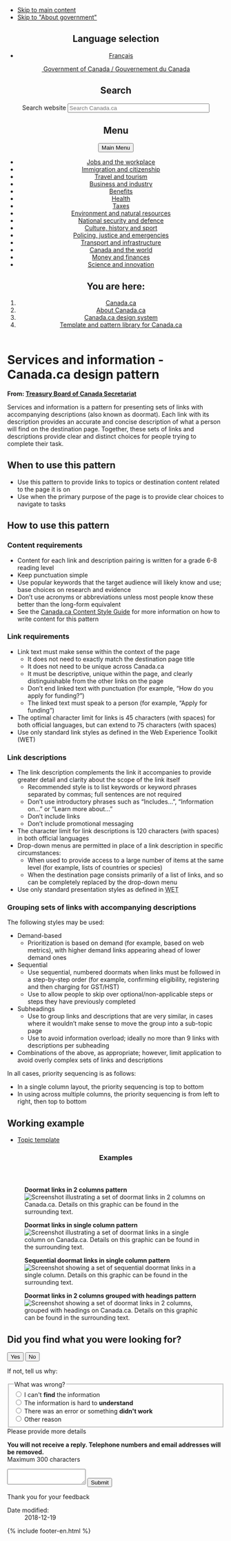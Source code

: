 ---
---
<!doctype html><!--[if lt IE 9]><html class="no-js lt-ie9" lang="en" dir="ltr"><![endif]--><!--[if gt IE 8]><!-->
<html class="no-js" lang="en" dir="ltr">
<!--<![endif]-->
<head>
<meta charset="utf-8">
<!-- Web Experience Toolkit (WET) / Boîte à outils de l'expérience Web (BOEW)
		wet-boew.github.io/wet-boew/License-en.html / wet-boew.github.io/wet-boew/Licence-fr.html -->
<title>Services and information - Canada.ca design pattern - Canada.ca</title>
<meta content="width=device-width,initial-scale=1" name="viewport">

<!--[if gte IE 9 | !IE ]><!-->
<link href="https://www.canada.ca/etc/designs/canada/wet-boew/assets/favicon.ico" rel="icon" type="image/x-icon">
<link rel="stylesheet" href="https://www.canada.ca/etc/designs/canada/wet-boew/css/theme.min.css">
<link rel="stylesheet" href="https://www.canada.ca/etc/designs/canada/wet-boew/css/wet-boew.min.css" />
<link rel="stylesheet" href="https://use.fontawesome.com/releases/v5.8.1/css/all.css"
         integrity="sha384-50oBUHEmvpQ+1lW4y57PTFmhCaXp0ML5d60M1M7uH2+nqUivzIebhndOJK28anvf" crossorigin="anonymous" />
<link rel="stylesheet" href="../css/custom.css">
<!--<![endif]-->
<!--[if lt IE 9]>
		<link href="./GCWeb/assets/favicon.ico" rel="shortcut icon" />

		<link rel="stylesheet" href="http://wet-boew.github.io/themes-dist/GCWeb/GCWeb/css/ie8-theme.min.css" />
		<script src="http://ajax.googleapis.com/ajax/libs/jquery/1.12.4/jquery.min.js"></script>
		<script src="./wet-boew/js/ie8-wet-boew.min.js"></script>
		<![endif]-->
<!--[if lte IE 9]>


		<![endif]-->
<noscript>
<link rel="stylesheet" href="https://www.canada.ca/etc/designs/canada/wet-boew/wet-boew/css/noscript.min.css" />
</noscript>

<!-- Global site tag (gtag.js) - Google Analytics -->

<script async src="https://www.googletagmanager.com/gtag/js?id=UA-105628416-2"></script>
<script>

  window.dataLayer = window.dataLayer || [];
  function gtag(){dataLayer.push(arguments);}
  gtag('js', new Date());


  gtag('config', 'UA-105628416-2');

</script>
</head>
<body class="cnt-wdth-lmtd" vocab="http://schema.org/" typeof="WebPage">
<ul id="wb-tphp">
  <li class="wb-slc"> <a class="wb-sl" href="#wb-cont">Skip to main content</a> </li>
  <li class="wb-slc"> <a class="wb-sl" href="#wb-info">Skip to "About government"</a> </li>
</ul>
<header>
  <div id="wb-bnr" class="container">
    <section id="wb-lng" class="text-right">
      <h2 class="wb-inv">Language selection</h2>
      <div class="row">
        <div class="col-md-12">
          <ul class="list-inline margin-bottom-none">
            <li><a lang="fr" href="https://conception.canada.ca/configurations-conception-communes/services-renseignements.html">Français</a></li>
          </ul>
        </div>
      </div>
    </section>
    <div class="row">
      <div class="brand col-xs-5 col-md-4"> <a href="https://www.canada.ca/en.html"><img src="http://www.canada.ca/etc/designs/canada/wet-boew/assets/sig-blk-en.svg" alt=""><span class="wb-inv"> Government of Canada / <span lang="fr">Gouvernement du Canada</span></span></a> </div>
      <section id="wb-srch" class="col-lg-8 text-right">
        <h2>Search</h2>
        <form action="https://canada.ca/en/sr/srb.html" method="get" name="cse-search-box" role="search" class="form-inline">
          <div class="form-group">
            <label for="wb-srch-q" class="wb-inv">Search website</label>
            <input id="wb-srch-q" list="wb-srch-q-ac" class="wb-srch-q form-control" name="q" type="search" value="" size="38" maxlength="150" placeholder="Search Canada.ca">
            <input name="st" value="s" type="hidden"/>
            <input name="num" value="10" type="hidden"/>
            <input name="langs" value="eng" type="hidden"/>
            <input name="st1rt" value="0" type="hidden">
            <input name="s5bm3ts21rch" value="x" type="hidden"/>
            <datalist id="wb-srch-q-ac">

              <!--[if lte IE 9]><select><![endif]-->

              <!--[if lte IE 9]></select><![endif]-->

            </datalist>
          </div>
          <div class="form-group submit">
            <button type="submit" id="wb-srch-sub" class="btn btn-primary btn-small" name="wb-srch-sub"><span class="glyphicon-search glyphicon"></span><span class="wb-inv">Search</span></button>
          </div>
        </form>
      </section>
    </div>
  </div>
  <nav class="gweb-v2 gcweb-menu" typeof="SiteNavigationElement">
    <div class="container">
      <h2 class="wb-inv">Menu</h2>
      <button type="button" aria-haspopup="true" aria-controls="gc-mnu" aria-expanded="false"><span class="wb-inv">Main </span>Menu <span class="expicon glyphicon glyphicon-chevron-down"></span></button>
      <ul id="gc-mnu" role="menu" aria-orientation="vertical" data-ajax-replace="https://www.canada.ca/content/dam/canada/sitemenu/sitemenu-v2-en.html">
        <li role="none presentation"><a role="menuitem" tabindex="-1" href="https://www.canada.ca/en/services/jobs.html">Jobs and the workplace</a></li>
        <li role="none presentation"><a role="menuitem" tabindex="-1" href="https://www.canada.ca/en/services/immigration-citizenship.html">Immigration and citizenship</a></li>
        <li role="none presentation"><a role="menuitem" tabindex="-1" href="https://travel.gc.ca/">Travel and tourism</a></li>
        <li role="none presentation"><a role="menuitem" tabindex="-1" href="https://www.canada.ca/en/services/business.html">Business and industry</a></li>
        <li role="none presentation"><a role="menuitem" tabindex="-1" href="https://www.canada.ca/en/services/benefits.html">Benefits</a></li>
        <li role="none presentation"><a role="menuitem" tabindex="-1" href="https://www.canada.ca/en/services/health.html">Health</a></li>
        <li role="none presentation"><a role="menuitem" tabindex="-1" href="https://www.canada.ca/en/services/taxes.html">Taxes</a></li>
        <li role="none presentation"><a role="menuitem" tabindex="-1" href="https://www.canada.ca/en/services/environment.html">Environment and natural resources</a></li>
        <li role="none presentation"><a role="menuitem" tabindex="-1" href="https://www.canada.ca/en/services/defence.html">National security and defence</a></li>
        <li role="none presentation"><a role="menuitem" tabindex="-1" href="https://www.canada.ca/en/services/culture.html">Culture, history and sport</a></li>
        <li role="none presentation"><a role="menuitem" tabindex="-1" href="https://www.canada.ca/en/services/policing.html">Policing, justice and emergencies</a></li>
        <li role="none presentation"><a role="menuitem" tabindex="-1" href="https://www.canada.ca/en/services/transport.html">Transport and infrastructure</a></li>
        <li role="none presentation"><a role="menuitem" tabindex="-1" href="http://international.gc.ca/world-monde/index.aspx?lang=eng">Canada and the world</a></li>
        <li role="none presentation"><a role="menuitem" tabindex="-1" href="https://www.canada.ca/en/services/finance.html">Money and finances</a></li>
        <li role="none presentation"><a role="menuitem" tabindex="-1" href="https://www.canada.ca/en/services/finance.html">Science and innovation</a></li>
      </ul>
    </div>
  </nav>
  <nav id="wb-bc" property="breadcrumb">
    <h2>You are here:</h2>
    <div class="container">
      <ol class="breadcrumb">
        <li><a href="https://www.canada.ca/en.html">Canada.ca</a></li>
        <li><a href="https://www.canada.ca/en/government/about.html">About Canada.ca</a></li>
        <li><a href="https://www.canada.ca/en/government/about/design-system.html">Canada.ca design system</a></li>
        <li><a href="https://www.canada.ca/en/government/about/design-system/pattern-library.html">Template and pattern library for Canada.ca</a></li>
      </ol>
    </div>
  </nav>
</header>

<!--/* Hide Nav; Hide Right Rail /*-->

<main role="main" property="mainContentOfPage" class="container">
  <h1 property="name" id="wb-cont" dir="ltr">Services and information - Canada.ca design pattern</h1>
  <div>
    <div class="mwsgeneric-base-html parbase section">
      <p class="gc-byline"><strong>From: <a href="https://www.canada.ca/en/treasury-board-secretariat.html">Treasury Board of Canada Secretariat</a></strong></p>
      <section>
        <p>Services and information is a pattern for presenting sets of links with accompanying descriptions (also known as doormat). Each link with its description provides an accurate and concise description of what a person will find on the destination page. Together, these sets of links and descriptions provide clear and distinct choices for people trying to complete their task.</p>
        <section>
          <h2>When to use this pattern</h2>
          <ul>
            <li>Use this pattern to provide links to topics or destination content related to the page it is on</li>
            <li>Use when the primary purpose of the page is to provide clear choices to navigate to tasks</li>
          </ul>
        </section>
        <section>
          <h2>How to use this pattern</h2>
          <section>
            <h3>Content requirements</h3>
            <ul>
              <li>Content for each link and description pairing is written for a grade 6-8 reading level</li>
              <li>Keep punctuation simple</li>
              <li>Use popular keywords that the target audience will likely know and use; base choices on research and evidence</li>
              <li>Don’t use acronyms or abbreviations unless most people know these better than the long-form equivalent</li>
              <li>See the <a href="https://www.canada.ca/en/treasury-board-secretariat/services/government-communications/canada-content-style-guide.html">Canada.ca Content Style Guide</a> for more information on how to write content for this pattern</li>
            </ul>
          </section>
          <section>
            <h3>Link requirements</h3>
            <ul>
              <li>Link text must make sense within the context of the page
                <ul>
                  <li>It does not need to exactly match the destination page title</li>
                  <li>It does not need to be unique across Canada.ca</li>
                  <li>It must be descriptive, unique within the page, and clearly distinguishable from the other links on the page</li>
                  <li>Don’t end linked text with punctuation (for example, “How do you apply for funding?”)</li>
                  <li>The linked text must speak to a person (for example, “Apply for funding”)</li>
                </ul>
              </li>
              <li>The optimal character limit for links is 45 characters (with spaces) for both official languages, but can extend to 75 characters (with spaces)</li>
              <li>Use only standard link styles as defined in the Web Experience Toolkit (WET)</li>
            </ul>
          </section>
          <section>
            <h3>Link descriptions</h3>
            <ul>
              <li>The link description complements the link it accompanies to provide greater detail and clarity about the scope of the link itself
                <ul>
                  <li>Recommended style is to list keywords or keyword phrases separated by commas; full sentences are not required</li>
                  <li>Don’t use introductory phrases such as “Includes…”, “Information on…” or “Learn more about…”</li>
                  <li>Don’t include links</li>
                  <li>Don’t include promotional messaging</li>
                </ul>
              </li>
              <li>The character limit for link descriptions is 120 characters (with spaces) in both official languages</li>
              <li>Drop-down menus are permitted in place of a link description in specific circumstances:
                <ul>
                  <li>When used to provide access to a large number of items at the same level (for example, lists of countries or species)</li>
                  <li>When the destination page consists primarily of a list of links, and so can be completely replaced by the drop-down menu</li>
                </ul>
              </li>
              <li>Use only standard presentation styles as defined in <abbr title="Web Experience Toolkit">WET</abbr></li>
            </ul>
          </section>
          <section>
            <h3>Grouping sets of links with accompanying descriptions</h3>
            <p>The following styles may be used:</p>
            <ul>
              <li>Demand-based
                <ul>
                  <li>Prioritization is based on demand (for example, based on web metrics), with higher demand links appearing ahead of lower demand ones</li>
                </ul>
              </li>
              <li>Sequential
                <ul>
                  <li>Use sequential, numbered doormats when links must be followed in a step-by-step order (for example, confirming eligibility, registering and then charging for GST/HST)</li>
                  <li>Use to allow people to skip over optional/non-applicable steps or steps they have previously completed</li>
                </ul>
              </li>
              <li>Subheadings
                <ul>
                  <li>Use to group links and descriptions that are very similar, in cases where it wouldn’t make sense to move the group into a sub-topic page</li>
                  <li>Use to avoid information overload; ideally no more than 9 links with descriptions per subheading</li>
                </ul>
              </li>
              <li>Combinations of the above, as appropriate; however, limit application to avoid overly complex sets of links and descriptions</li>
            </ul>
            <p>In all cases, priority sequencing is as follows:</p>
            <ul>
              <li>In a single column layout, the priority sequencing is top to bottom</li>
              <li>In using across multiple columns, the priority sequencing is from left to right, then top to bottom</li>
            </ul>
          </section>
        </section>
        <section>
          <h2>Working example</h2>
          <ul>
            <li><a href="https://wet-boew.github.io/GCWeb/templates/topic/topic-en.html">Topic template</a></li>
          </ul>
        </section>
        <section class="panel panel-primary">
          <header class="panel-heading">
            <h3 class="panel-title">Examples</h3>
          </header>
          <div class="panel-body">
            <div class="row">
              <div class="col-sm-6">
                <figure class="mrgn-bttm-sm">
                  <figcaption class="text-center"><b>Doormat links in 2 columns pattern</b></figcaption>
                  <img src="https://www.canada.ca/content/dam/tbs-sct/images/government-communications/canada-content-style-guide/services-and-information-2column-eng.jpg" class="img-responsive center-block" alt="Screenshot illustrating a set of doormat links in 2 columns on Canada.ca. Details on this graphic can be found in the surrounding text."></figure>
              </div>
              <div class="col-sm-6">
                <figure class="mrgn-bttm-sm">
                  <figcaption class="text-center"><b>Doormat links in single column pattern</b></figcaption>
                  <img src="https://www.canada.ca/content/dam/tbs-sct/images/government-communications/canada-content-style-guide/services-and-information-1column-eng.jpg" class="img-responsive center-block" alt="Screenshot illustrating a set of doormat links in a single column on Canada.ca. Details on this graphic can be found in the surrounding text."></figure>
              </div>
            </div>
            <div class="clearfix"></div>
            <div class="row mrgn-tp-sm">
              <div class="col-sm-6">
                <figure class="mrgn-bttm-sm">
                  <figcaption class="text-center"><b>Sequential doormat links in single column pattern</b></figcaption>
                  <img src="https://www.canada.ca/content/dam/tbs-sct/images/government-communications/canada-content-style-guide/services-and-information-sequential-eng.jpg" class="img-responsive center-block" alt="Screenshot showing a set of sequential doormat links in a single column. Details on this graphic can be found in the surrounding text."></figure>
              </div>
              <div class="col-sm-6">
                <figure class="mrgn-bttm-sm">
                  <figcaption class="text-center"><b>Doormat links in 2 columns grouped with headings pattern</b></figcaption>
                  <img src="https://www.canada.ca/content/dam/tbs-sct/images/government-communications/canada-content-style-guide/services-and-information-headings-eng.jpg" class="img-responsive center-block" alt="Screenshot showing a set of doormat links in 2 columns, grouped with headings on Canada.ca. Details on this graphic can be found in the surrounding text."></figure>
              </div>
            </div>
          </div>
        </section>
      </section>
    </div>
  </div>
  <!-- START PAGE FEEDBACK WIDGET -->
  <div class="row row-no-gutters mrgn-tp-xl">
    <div class="col-sm-7 col-lg-6">
      <section class="gc-pg-hlpfl provisional">
        <div class="well mrgn-bttm-0">
          <form id="gc-pg-hlpfl-frm" action="#" method="post" autocomplete="off">
            <input type="hidden" name="institutionopt" value="tbs">
            <input type="hidden" name="themeopt" value="Policies">
            <input type="hidden" name="language" value="EN">
            <input type="hidden" name="pageTitle" value="Designing content for Canada.ca">
            <input type="hidden" name="submissionPage" value="https://design.canada.ca/common-design-patterns/services-information.html">
            <input type="hidden" name="sectionopt" value="Design system">
            <input type="hidden" id="helpful" name="helpful" value="Yes">
            <div class="gc-pg-hlpfl-btn">
              <div class="row row-no-gutters">
                <div class="col-xs-12 col-sm-7 mrgn-tp-sm">
                  <h2 class="mrgn-tp-sm h5">Did you find what you were looking for?</h2>
                </div>
                <div class="col-xs-8 col-sm-5 text-right">
                  <button id="btnyes" type="submit" value="Yes" class="btn btn-primary">Yes</button>
                  <button id="btnno" type="button" class="btn btn-primary mrgn-lft-sm nojs-hide">No</button>
                </div>
              </div>
            </div>
            <p class="h3 hidden nojs-show">If not, tell us why:</p>
            <div class="gc-pg-hlpfl-no nojs-show">
              <fieldset>
                <legend class="h4 mrgn-tp-0 mrgn-bttm-md">What was wrong?</legend>
                <div class="radio">
                  <label for="problem1">
                    <input name="problem" id="problem1" type="radio" value="I can't find the information"
														data-gc-analytics-wtph-value="I can't find the information-Je ne peux pas trouver l'information"
														data-gc-analytics-collect="notPrivate">
                    I can't <strong>find</strong> the information </label>
                </div>
                <div class="radio">
                  <label for="problem2">
                    <input name="problem" id="problem2" type="radio" value="The information is hard to understand"
														data-gc-analytics-wtph-value="The information is hard to understand-L'information est difficile à comprendre"
														data-gc-analytics-collect="notPrivate">
                    The information is hard to <strong>understand</strong> </label>
                </div>
                <div class="radio">
                  <label for="problem3">
                    <input name="problem" id="problem3" type="radio" value="There was an error / something didn't work"
														data-gc-analytics-wtph-value="There was an error or something didn't work-Il y avait une erreur ou quelque chose ne fonctionnait pas"
														data-gc-analytics-collect="notPrivate">
                    There was an error or something <strong>didn't work</strong> </label>
                </div>
                <div class="radio">
                  <label for="problem4">
                    <input name="problem" id="problem4" type="radio" value="Other reason"
														data-gc-analytics-wtph-value="Other reason-Autre raison" data-gc-analytics-collect="notPrivate">
                    Other reason </label>
                </div>
              </fieldset>
              <label for="problem6" class="mrgn-bttm-0">Please provide more details</label>
              <p class="small"> <strong>You will not receive a reply. Telephone numbers and email addresses will be
                removed.</strong> <br>
                <span class="small">Maximum 300 characters</span> </p>
              <textarea id="problem6" name="details" class="full-width" maxlength="300"></textarea>
              <button type="submit" value="No" class="btn btn-primary mrgn-tp-md mrgn-bttm-sm">Submit</button>
            </div>
          </form>
          <div class="gc-pg-hlpfl-thnk hide">
            <p class="h6 mrgn-tp-sm mrgn-bttm-sm"><span class="far fa-check-circle text-success mrgn-rght-sm"
											aria-hidden="true"></span> Thank you for your feedback</p>
          </div>
        </div>
      </section>
    </div>
    <div class="col-sm-3 col-sm-offset-1 col-lg-offset-3">
      <div class="wb-share"
							data-wb-share="{&quot;pnlId&quot;:&quot;pnlShrPg&quot;, &quot;lnkClass&quot;: &quot;btn btn-default btn-block mrgn-tp-md&quot;}"> </div>
    </div>
  </div>
  <!-- END PAGE FEEDBACK WIDGET -->
  <div class="pagedetails">
    <dl id="wb-dtmd">
      <dt>Date modified:</dt>
      <dd>
        <time property="dateModified">2018-12-19</time>
      </dd>
    </dl>
  </div>
</main>
{% include footer-en.html %}

<!--[if gte IE 9 | !IE ]><!-->
<script src="https://ajax.googleapis.com/ajax/libs/jquery/2.2.4/jquery.js"></script>
<script src="https://wet-boew.github.io/themes-dist/GCWeb/wet-boew/js/wet-boew.min.js"></script>
<!--<![endif]-->
<!--[if lt IE 9]>
			<script src="./wet-boew/js/ie8-wet-boew2.min.js"></script>

			<![endif]-->
<script src="https://www.canada.ca/etc/designs/canada/wet-boew/js/theme.min.js"></script> <script>
         document.getElementById('submissionPage').value = location.href;
      </script>
<!-- START SCRIPT PAGE FEEDBACK WIDGET -->

<script>
				$(document).on("wb-ready.wb", function () {
					$("#btnno").click(function (e) {
						$(".gc-pg-hlpfl-no").removeClass("nojs-show");
						$(".gc-pg-hlpfl-btn").addClass("hide");
						$("#helpful").val("No");
					});
					$("#gc-pg-hlpfl-frm").submit(function (e) {
						e.preventDefault();
						$(".gc-pg-hlpfl-thnk").removeClass("hide");
						$("#gc-pg-hlpfl-frm").addClass("hide nojs-show");
						$.ajax({
							url: 'https://pagesuccessemailqueue.azurewebsites.net/api/QueueProblemForm',
							type: 'POST',
							dataType: 'text',
							data: $('form#gc-pg-hlpfl-frm').serialize(),
							success: function (data) { },
							error: function (xhr, status, err) {
								console.log(xhr.responseText);
							}
						});
					});
				});
			</script>
<!-- END SCRIPT PAGE FEEDBACK WIDGET -->
</body>
</html>
